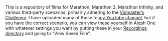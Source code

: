 This is a repository of films for Marathon, Marathon 2, Marathon Infinity, and various third-party scenarios, primarily adhering to the [Vidmaster’s Challenge](https://marathon.bungie.org/vidmaster/). I have uploaded many of these to [my YouTube channel](https://youtube.com/MarathonVidmaster/), but if you have the correct scenario, you can view these yourself in Aleph One with whatever settings you want by putting these in your [Recordings directory](https://github.com/Aleph-One-Marathon/alephone/wiki/File-Locations#saved-games--films--screenshots--saved-levels) and going to “View Saved Film”.
